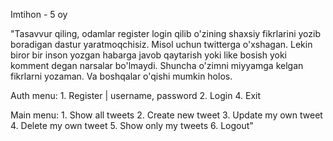 Imtihon - 5 oy

"Tasavvur qiling, odamlar register login qilib
o'zining shaxsiy fikrlarini yozib boradigan
dastur yaratmoqchisiz. Misol uchun twitterga o'xshagan.
Lekin biror bir inson yozgan habarga javob qaytarish yoki
like bosish yoki komment degan narsalar bo'lmaydi.
Shuncha o'zimni miyyamga kelgan fikrlarni yozaman.
Va boshqalar o'qishi mumkin holos.

Auth menu:
    1. Register | username, password
    2. Login
    4. Exit

Main menu:
    1. Show all tweets
    2. Create new tweet
    3. Update my own tweet
    4. Delete my own tweet
    5. Show only my tweets
    6. Logout"
